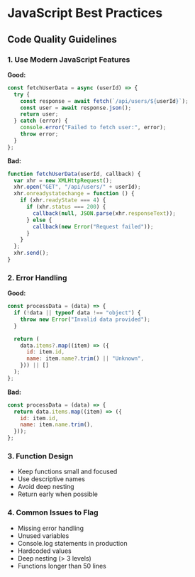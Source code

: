 # JavaScript Best Practices

## Code Quality Guidelines

### 1. Use Modern JavaScript Features

**Good:**

```javascript
const fetchUserData = async (userId) => {
  try {
    const response = await fetch(`/api/users/${userId}`);
    const user = await response.json();
    return user;
  } catch (error) {
    console.error("Failed to fetch user:", error);
    throw error;
  }
};
```

**Bad:**

```javascript
function fetchUserData(userId, callback) {
  var xhr = new XMLHttpRequest();
  xhr.open("GET", "/api/users/" + userId);
  xhr.onreadystatechange = function () {
    if (xhr.readyState === 4) {
      if (xhr.status === 200) {
        callback(null, JSON.parse(xhr.responseText));
      } else {
        callback(new Error("Request failed"));
      }
    }
  };
  xhr.send();
}
```

### 2. Error Handling

**Good:**

```javascript
const processData = (data) => {
  if (!data || typeof data !== "object") {
    throw new Error("Invalid data provided");
  }

  return (
    data.items?.map((item) => ({
      id: item.id,
      name: item.name?.trim() || "Unknown",
    })) || []
  );
};
```

**Bad:**

```javascript
const processData = (data) => {
  return data.items.map((item) => ({
    id: item.id,
    name: item.name.trim(),
  }));
};
```

### 3. Function Design

- Keep functions small and focused
- Use descriptive names
- Avoid deep nesting
- Return early when possible

### 4. Common Issues to Flag

- Missing error handling
- Unused variables
- Console.log statements in production
- Hardcoded values
- Deep nesting (> 3 levels)
- Functions longer than 50 lines

